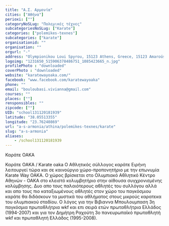 ```yaml
---
title: "Α.Σ. Αρμονία"
cities: ["Αθήνα"]
perioxi: [""]
categoryNoSLug: "Πολεμικές τέχνες"
subcategoriesNoSLug: ["Karate"]
categories: ["polemikes-texnes"]
subcategories: ["karate"]
organisationid: ""
organisation: ""
orgurl: "-"
address: "Olympionikou Loui Spyrou, 15123 Athens, Greece, 15123 Amaroúsion, Greece"
logoimg: "1231650_515906378486751_1085423665_n.jpg"
profilePhoto : "downloaded"
coverPhoto : "downloaded"
website: "karatewayoaka.com/"
facebook: "www.facebook.com/karatewayoaka"
phone: ""
email: "bouloubasi.vivianna@gmail.com"
courses: ""
places: [""]
rensponsibles: ""
zipcode: [""]
UID: "school131120181939"
latitude: "38.05513355"
longitude: "23.76240869"
url: "a-s-armonia/athina/polemikes-texnes/karate"
slug: "a-s-armonia"
aliases:
    - /school131120181939
---
```



Καράτε ΟΑΚΑ

Καράτε ΟΑΚΑ / Karate oaka Ο Αθλητικός σύλλογος καράτε Ειρήνη λειτουργεί τώρα και σε καινούργιο χώρο-προπονητήριο με την επωνυμία Karate Way OAKA. Ο χώρος βρίσκεται στο Ολυμπιακό Αθλητικό Κέντρο Αθηνών - ΟΑΚΑ στο κλειστό κολυμβητήριο στην αίθουσα συγχρονισμένης κολύμβησης. Δυο απο τους παλαιότερους αθλητές του συλλόγου αλλά και απο τους πιο καταξιωμένους αθλητές στον χώρο του παγκόσμιου καράτε θα διδάσκουν τα μυστικά του αθλήματος στους μικρούς καρατεκα του ολυμπιακού σταδίου. Ο λόγος για την Βιβιαννα Μπουλουμπαση 3η παγκόσμια πρωταθλήτρια wkf και επι σειρά ετών πρωταθλήτρια Ελλάδος (1994-2007) και για τον Δημήτρη Ραχούτη 3ο πανευρωπαϊκό πρωταθλητή wkf και πρωταθλητή Ελλάδος (1995-2008).
